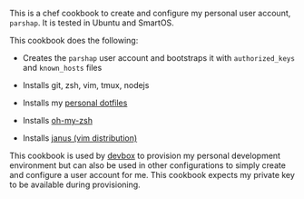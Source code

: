 This is a chef cookbook to create and configure my personal user
account, `parshap`. It is tested in Ubuntu and SmartOS.

This cookbook does the following:

 * Creates the `parshap` user account and bootstraps it with
   `authorized_keys` and `known_hosts` files

 * Installs git, zsh, vim, tmux, nodejs

 * Installs my [personal dotfiles](https://github.com/parshap/dotfiles)

 * Installs [oh-my-zsh](https://github.com/robbyrussell/oh-my-zsh)

 * Installs [janus (vim distribution)](https://github.com/carlhuda/janus)

This cookbook is used by [devbox](https://github.com/parshap/devbox) to
provision my personal development environment but can also be used in
other configurations to simply create and configure a user account for
me. This cookbook expects my private key to be available during
provisioning.
